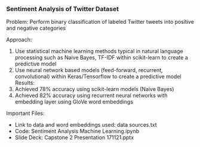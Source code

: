 ### Sentiment Analysis of Twitter Dataset

Problem: Perform binary classification of labeled Twitter tweets into positive and negative categories  
  
Approach:   
  1) Use statistical machine learning methods typical in natural language processing such as Naive Bayes, TF-IDF within scikit-learn to        create a predictive model  
  2) Use neural network based models (feed-forward, recurrent, convolutional) within Keras/Tensorflow to create a predictive model
Results:
  1) Achieved 78% accuracy using scikit-learn models (Naive Bayes)
  2) Achieved 82% accuracy using recurrent neural networks with embedding layer using GloVe word embeddings

Important Files:  
  * Link to data and word embeddings used: data sources.txt    
  * Code: Sentiment Analysis Machine Learning.ipynb    
  * Slide Deck: Capstone 2 Presentation 171121.pptx    
